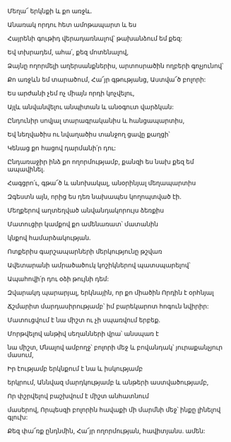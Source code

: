 Մեղա՜ երկնքի և քո առջև.

Անառակ որդու հետ ամոթապարտ և ես

Հայրենի գութիդ վերադառնալով՝ թախանձում եմ քեզ:

Եվ տխրադեմ, ահա՛, քեզ մոտենալով,

Ձայնը ողորմելի աղերսանքներիս, արտոսրածին ողբերի գոչյունով՝

Քո առջևն եմ տարածում, Հա՜յր գթությանց, Աստվա՜ծ բոլորի:

Ես արժանի չեմ ոչ միայն որդի կոչվելու,

Այլև անվանվելու անպիտան և անօգուտ վարձկան:

Ընդունիր սովյալ տարագրականիս և հանցապարտիս,

Եվ նեղվածիս ու նվաղածիս տանջող ցավը քաղցի՝

Կենաց քո հացով դարմանի՛ր դու:

Ընդառաջիր ինձ քո ողորմությամբ, քանզի ես նախ քեզ եմ ապավինել.

Հագցրո՛ւ, գթա՜ծ և անոխակալ, անօրինյալ մեղապարտիս

Զգեստն այն, որից ես դեռ նախապես կողոպտված էի.

Մեղքերով աղտեղված անվանդակորույս ձեռքիս

Մատուցիր կամքով քո ամենառատ՝ մատանին

կնքով համարձակության.

Ոտքերիս գարշապարների մերկությունը թշվառ

Ավետարանի ամրածածուկ կոշիկներով պատսպարելով՝

Ապահովի՛ր դու օձի թույնի դեմ:

Զվարակդ պարարյալ, երկնային, որ քո միածին Որդին է օրհնյալ

Ճշմարիտ մարդասիրությամբ՝ իմ բարեկարոտ հոգուն նվիրիր:

Մատուցվում է նա միշտ ու չի սպառվում երբեք.

Մորթվելով անթիվ սեղանների վրա՝ անսպառ է

նա միշտ, Մնալով ամբողջ՝ բոլորի մեջ և բովանդակ՝ յուրաքանչյուր մասում,

Իր էությամբ երկնքում է նա և իսկությամբ

երկրում, Աննվազ մարդկությամբ և անթերի աստվածությամբ,

Որ փշրվելով բաշխվում է միշտ անհատնում

մասերով, Որպեսզի բոլորին հավաքի մի մարմնի մեջ՝ ինքը լինելով գլուխ:

Քեզ փա՜ռք ընդնմին, Հա՜յր ողորմության, հավիտյանս. ամեն: